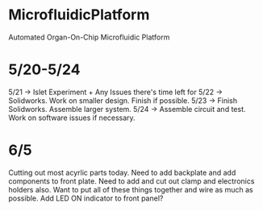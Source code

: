 # MicrofluidicPlatform
Automated Organ-On-Chip Microfluidic Platform

# 5/20-5/24
5/21 -> Islet Experiment + Any Issues there's time left for
5/22 -> Solidworks. Work on smaller design. Finish if possible.
5/23 -> Finish Solidworks. Assemble larger system.
5/24 -> Assemble circuit and test. Work on software issues if necessary. 

# 6/5
Cutting out most acyrlic parts today. 
Need to add backplate and add components to front plate.
Need to add and cut out clamp and electronics holders also.
Want to put all of these things together and wire as much as possible.
Add LED ON indicator to front panel?
